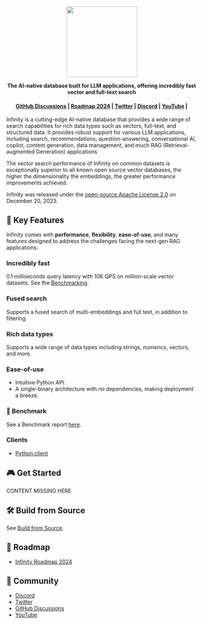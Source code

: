 
<div align="center">
  <img width="187" src="https://user-images.githubusercontent.com/93570324/234292265-889228a8-7a68-4e2d-b891-f75262410af1.png"/>
</div>

<p align="center">
    <b>The AI-native database built for LLM applications, offering incredibly fast vector and full-text search</b>
</p>

<h4 align="center">
  <a href="https://github.com/infiniflow/infinity/discussions">GitHub Discussions</a> |
  <a href="https://www.meilisearch.com/pricing?utm_campaign=oss&utm_source=github&utm_medium=meilisearch&utm_content=nav">Roadmap 2024</a> |
  <a href="https://twitter.com/infiniflowai">Twitter</a> |
  <a href="https://discord.gg/6Zex37FE">Discord</a> |
  <a href="https://www.youtube.com/@InfiniFlow-AI">YouTube</a> |
</h4>


Infinity is a cutting-edge AI-native database that provides a wide range of search capabilities for rich data types such as vectors, full-text, and structured data. It provides robust support for various LLM applications, including search, recommendations, question-answering, conversational AI, copilot, content generation, data management, and much RAG (Retrieval-augmented Generation) applications

The vector search performance of Infinity on common datasets is exceptionally superior to all known open source vector databases, the higher the dimensionality the embeddings, the greater performance improvements achieved.

Infinity was released under the [open-source Apache License 2.0](https://github.com/infiniflow/infinity/blob/master/LICENSE) on December 20, 2023.

## 🌟 Key Features

Infinity comes with **performance**, **flexibility**, **ease-of-use**, and many features designed to address the challenges facing the next-gen RAG applications:

### Incredibly fast

0.1 milliseconds query latency with 10K QPS on million-scale vector datasets. See the [Benchmarking](https://www.example.com).


### Fused search

Supports a fused search of multi-embeddings and full text, in addition to filtering.


### Rich data types

Supports a wide range of data types including strings, numerics, vectors, and more.

### Ease-of-use

- Intuitive Python API.
- A single-binary architecture with no dependencies, making deployment a breeze.

### 🧐 Benchmark

See a Benchmark report [here]().

### Clients

- [Python client]()


## 🎮 Get Started

CONTENT MISSING HERE


## 🛠️ Build from Source

See [Build from Source](build_from_source.md).

## 📑 Roadmap

- [Infinity Roadmap 2024]()

## 🙌 Community

- [Discord](https://discord.gg/6Zex37FE)
- [Twitter](https://twitter.com/infiniflowai)
- [GitHub Discussions](https://github.com/infiniflow/infinity/discussions)
- [YouTube](https://www.youtube.com/@InfiniFlow-AI)
